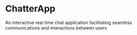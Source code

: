 # ChatterApp
An interactive real time chat application facilitating seamless communications and interactions between users
